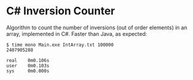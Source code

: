 # C# Inversion Counter

Algorithm to count the number of inversions (out of order elements) in an array, implemented in C#. Faster than Java, 
as expected: 

    $ time mono Main.exe IntArray.txt 100000
    2407905288

    real	0m0.106s
    user	0m0.103s
    sys     0m0.000s
